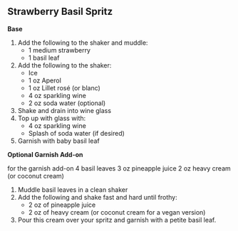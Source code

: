 ## Strawberry Basil Spritz

__Base__

1. Add the following to the shaker and muddle:
	- 1 medium strawberry 
	- 1 basil leaf
2. Add the following to the shaker:
	- Ice
	- 1 oz Aperol
	- 1 oz Lillet rosé (or blanc)
	- 4 oz sparkling wine
	- 2 oz soda water (optional)
3. Shake and drain into wine glass
4. Top up with glass with:
	- 4 oz sparkling wine 
	- Splash of soda water (if desired)
5. Garnish with baby basil leaf

__Optional Garnish Add-on__

for the garnish add-on
4 basil leaves
3 oz pineapple juice
2 oz heavy cream (or coconut cream)

1. Muddle basil leaves in a clean shaker 
2. Add the following and shake fast and hard until frothy:
	- 2 oz of pineapple juice 
	- 2 oz of heavy cream (or coconut cream for a vegan version)
3. Pour this cream over your spritz and garnish with a petite basil leaf.
